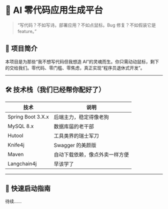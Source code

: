 # 🤖 AI 零代码应用生成平台

> “写代码？不如写诗。部署应用？不如点鼠标。Bug 修复？不如假装它是 feature。”

## 🧠 项目简介

本项目是为那些“我不想写代码但我想造 AI”的灵魂而生。你只需动动鼠标，剩下的交给我们。零代码、零门槛、零焦虑，真正实现“程序员退休式开发”。

---

## 🛠️ 技术栈（我们已经帮你配好了）

| 技术 | 说明 |
|------|------|
| Spring Boot 3.X.x | 后端主力，稳定得像老狗 |
| MySQL 8.x | 数据库届的老干部 |
| Hutool | 工具类界的瑞士军刀 |
| Knife4j | Swagger 的美颜版 |
| Maven | 自动下载依赖，像点外卖一样方便 |
| Langchain4j | 早该学了 |

---

## 🚀 快速启动指南

待续......

